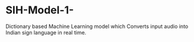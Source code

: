 # SIH-Model-1-
Dictionary based Machine Learning model which Converts input audio into Indian sign language in real time.

